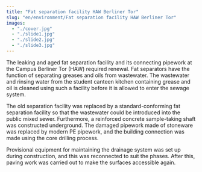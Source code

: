```yaml
---
title: "Fat separation facility HAW Berliner Tor"
slug: "en/environment/Fat separation facility HAW Berliner Tor"
images:
  - "./cover.jpg"
  - "./slide1.jpg"
  - "./slide2.jpg"
  - "./slide3.jpg"
---
```


The leaking and aged fat separation facility and its connecting
pipework at the Campus Berliner Tor (HAW) required renewal. Fat
separators have the function of separating greases and oils from
wastewater. The wastewater and rinsing water from the student canteen
kitchen containing grease and oil is cleaned using such a facility
before it is allowed to enter the sewage system.

The old separation facility was replaced by a standard-conforming fat
separation facility so that the wastewater could be introduced into the
public mixed sewer. Furthermore, a reinforced concrete sample-taking
shaft was constructed underground. The damaged pipework made of
stoneware was replaced by modern PE pipework, and the building
connection was made using the core drilling process.

Provisional equipment for maintaining the drainage system was set up
during construction, and this was reconnected to suit the phases. After
this, paving work was carried out to make the surfaces accessible again.
